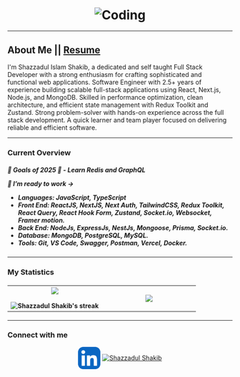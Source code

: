 <h1 width="100%" align="center" ><img align="center" alt="Coding" width="450" src="https://repository-images.githubusercontent.com/588181932/e36ec678-7984-4cdd-8e4c-a3932772ff8e"></h1>

---

## About Me || [Resume](https://drive.google.com/file/d/1eV34o00ZI29mAzzTgGbJm1tpv0MJ2gsq/view)

<p>I'm Shazzadul Islam Shakib, a dedicated and self taught Full Stack Developer with a strong enthusiasm for crafting sophisticated and functional web applications. Software Engineer with 2.5+ years of experience building scalable full-stack applications using React, Next.js, Node.js, and MongoDB. Skilled in performance optimization, clean architecture, and efficient state management with Redux Toolkit and Zustand. Strong problem-solver with hands-on experience across the full stack development. A quick learner and team player focused on delivering reliable and efficient software.</p>

---

### Current Overview
<h5>
   <p><strong>🥅 Goals of 2025 🥅</strong> - <strong>Learn Redis and GraphQL </strong></p>
   <p><strong>💼 I’m ready to work -></strong></p>
   <ul>
     <li><strong>Languages:</strong> JavaScript, TypeScript</li>
     <li><strong>Front End:</strong> ReactJS, NextJS, Next Auth, TailwindCSS, Redux Toolkit, React Query, React Hook Form, Zustand, Socket.io, Websocket, Framer motion.</li>
     <li><strong>Back End:</strong> NodeJs, ExpressJs, NestJs, Mongoose, Prisma, Socket.io.</li>
     <li><strong>Database:</strong> MongoDB, PostgreSQL, MySQL.</li>
     <li><strong>Tools:</strong> Git, VS Code, Swagger, Postman, Vercel, Docker.</li>
   </ul>
</h5>

---

### My Statistics

<h4 align="center">
<table align="center" style="border:none;">
  <tr style="border:none;">
    <td width="50%" align="center">
      <img align="center" src="https://github-readme-stats.vercel.app/api?username=Shazzadul-Shakib&theme=dark&show_icons=true&count_private=true" />
      <br><br>
      <img title="🔥 Get streak stats for your profile at git.io/streak-stats" alt="Shazzadul Shakib's streak" src="https://github-readme-streak-stats.herokuapp.com/?user=Shazzadul-Shakib&theme=dark&hide_border=false" /> 
    </td>
    <td width="50%" align="center">
      <img align="center" src="https://github-readme-stats.anuraghazra1.vercel.app/api/top-langs/?username=Shazzadul-Shakib&theme=dark&hide_border=false&no-bg=true&no-frame=true&langs_count=10"/>
    </td>
  </tr>
</table>
</h4>

---

### Connect with me
<p align="center">
<a href="https://www.linkedin.com/in/shazzadul-islam-shakib" target="_blank"><img align="center" src="https://github.com/tandpfun/skill-icons/blob/main/icons/LinkedIn.svg" alt="shazzadul_shakib" height="50" width="50" /></a>
<a href="https://www.facebook.com/shazzadulislam.shakib.9" target="_blank"><img align="center" src="https://raw.githubusercontent.com/rahuldkjain/github-profile-readme-generator/master/src/images/icons/Social/facebook.svg" alt="Shazzadul Shakib" height="50" width="50" /></a>
</p>
